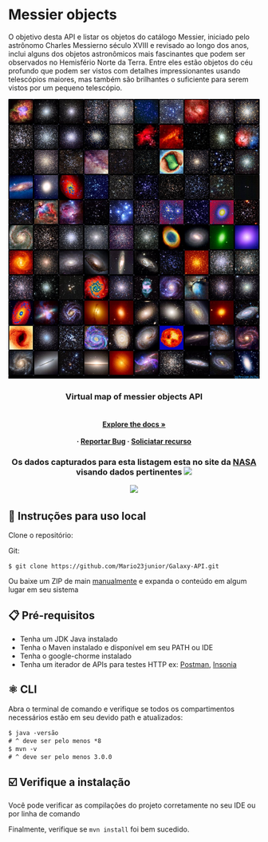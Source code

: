 # Messier objects

O objetivo desta API e listar os objetos do catálogo Messier, iniciado pelo astrônomo Charles Messierno século XVIII e revisado ao longo dos anos, inclui alguns dos objetos astronômicos mais fascinantes que podem ser observados no Hemisfério Norte da Terra. Entre eles estão objetos do céu profundo que podem ser vistos com detalhes impressionantes usando telescópios maiores, mas também são brilhantes o suficiente para serem vistos por um pequeno telescópio.

<p align="center">
  <img src="doc/messierlogo.jpg" alt="App Capture"/>
 </p>

   
  <h3 align="center"> Virtual map of messier objects API</h3>

  <h4 align="center">
     <br />
    <a href="https://github.com/othneildrew/Best-README-Template"><strong>Explore the docs »</strong></a>
    <br />
    <br />
     ·
    <a href="">Reportar Bug</a>
    ·
    <a href="">Soliciatar recurso</a>
  </p>
</div>

 <h3 align="center">
 
<p align="center">
 
<p align="center">
Os dados capturados para esta listagem esta no site da <a href="https://www.nasa.gov/subject/14467/hubbles-messier-catalog/" target="_blank">NASA</a> visando dados pertinentes
  <a href="https://github.com/Mario23junior/Galaxy-API/runs/7950437483?check_suite_focus=true"><img src="https://github.com/Mario23junior/Galaxy-API/actions/workflows/Maven.yml/badge.svg"></a>
  
<a href="https://en.wikipedia.org/wiki/Representational_state_transfer"><img src="https://img.shields.io/badge/interface%20-build-green.svg"></a>
</p>

## 🔩 Instruções para uso local

Clone o repositório:

Git:
```
$ git clone https://github.com/Mario23junior/Galaxy-API.git
```
Ou baixe um ZIP de main [manualmente](https://github.com/Mario23junior/Galaxy-API/archive/refs/heads/main.zip) e expanda o conteúdo em algum lugar em seu sistema

## 📋  Pré-requisitos

* Tenha um JDK Java instalado
* Tenha o Maven instalado e disponível em seu PATH ou IDE
* Tenha o google-chorme instalado
* Tenha um iterador de APIs para testes HTTP ex: [Postman](https://www.postman.com/downloads/), [Insonia](https://insomnia.rest/download)

## ⚛️ CLI

Abra o terminal de comando e verifique se todos os compartimentos necessários estão em seu devido path e atualizados:

```
$ java -versão
# ^ deve ser pelo menos *8
$ mvn -v
# ^ deve ser pelo menos 3.0.0
```
## ☑️ Verifique a instalação

Você pode verificar as compilações do projeto corretamente no seu IDE ou por linha de comando

Finalmente, verifique se `mvn install` foi bem sucedido.
